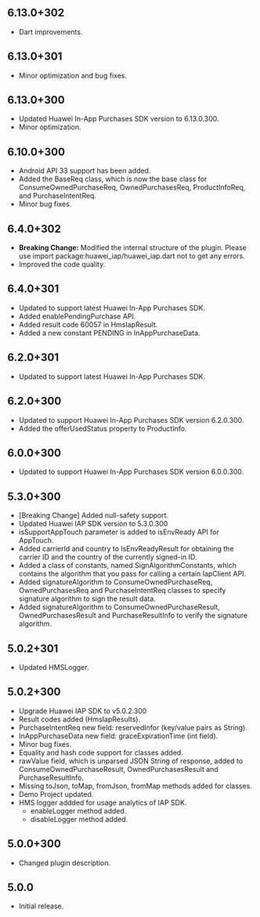 ## 6.13.0+302

- Dart improvements.

## 6.13.0+301

- Minor optimization and bug fixes. 

## 6.13.0+300

- Updated Huawei In-App Purchases SDK version to 6.13.0.300.
- Minor optimization.

## 6.10.0+300

- Android API 33 support has been added.
- Added the BaseReq class, which is now the base class for ConsumeOwnedPurchaseReq, OwnedPurchasesReq, ProductInfoReq, and PurchaseIntentReq.
- Minor bug fixes.

## 6.4.0+302

- **Breaking Change:** Modified the internal structure of the plugin. Please use import package:huawei_iap/huawei_iap.dart not to get any errors.
- Improved the code quality.

## 6.4.0+301

- Updated to support latest Huawei In-App Purchases SDK.
- Added enablePendingPurchase API.
- Added result code 60057 in HmsIapResult.
- Added a new constant PENDING in InAppPurchaseData.

## 6.2.0+301

- Updated to support latest Huawei In-App Purchases SDK.

## 6.2.0+300

- Updated to support Huawei In-App Purchases SDK version 6.2.0.300.
- Added the offerUsedStatus property to ProductInfo.

## 6.0.0+300

- Updated to support Huawei In-App Purchases SDK version 6.0.0.300.

## 5.3.0+300

- [Breaking Change] Added null-safety support.
- Updated Huawei IAP SDK version to 5.3.0.300
- isSupportAppTouch parameter is added to isEnvReady API for AppTouch.
- Added carrierId and country to IsEnvReadyResult for obtaining the carrier ID and the country of the currently signed-in ID.
- Added a class of constants, named SignAlgorithmConstants, which contains the algorithm that you pass for calling a certain IapClient API.
- Added signatureAlgorithm to ConsumeOwnedPurchaseReq, OwnedPurchasesReq and PurchaseIntentReq classes to specify signature algorithm to sign the result data.
- Added signatureAlgorithm to ConsumeOwnedPurchaseResult, OwnedPurchasesResult and PurchaseResultInfo to verify the signature algorithm.

## 5.0.2+301

- Updated HMSLogger.

## 5.0.2+300

- Upgrade Huawei IAP SDK to v5.0.2.300
- Result codes added (HmsIapResults).
- PurchaseIntentReq new field: reservedInfor (key/value pairs as String).
- InAppPurchaseData new field: graceExpirationTime (int field).
- Minor bug fixes.
- Equality and hash code support for classes added.
- rawValue field, which is unparsed JSON String of response, added to ConsumeOwnedPurchaseResult, OwnedPurchasesResult and PurchaseResultInfo.
- Missing toJson, toMap, fromJson, fromMap methods added for classes.
- Demo Project updated.
- HMS logger addded for usage analytics of IAP SDK.
  - enableLogger method added.
  - disableLogger method added.

## 5.0.0+300

- Changed plugin description.

## 5.0.0

- Initial release.

